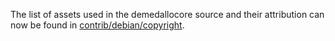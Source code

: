 The list of assets used in the demedallocore source and their attribution can now be found in [contrib/debian/copyright](../contrib/debian/copyright).
